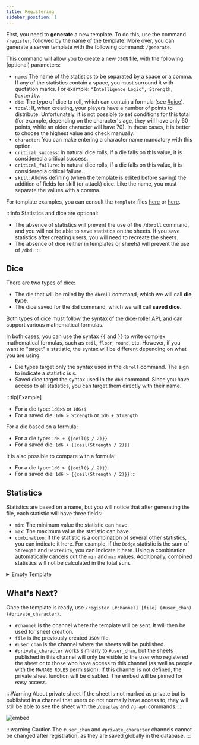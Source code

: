 ```yaml
---
title: Registering
sidebar_position: 1
---
```

First, you need to **generate** a new template. To do this, use the command `/register`, followed by the name of the template. More over, you can generate a server template with the following command: `/generate`.

This command will allow you to create a new `JSON` file, with the following (optional) parameters:
- `name`: The name of the statistics to be separated by a space or a comma. If any of the statistics contain a space, you must surround it with quotation marks. For example: `"Intelligence Logic", Strength, Dexterity`.
- `die`: The type of dice to roll, which can contain a formula (see [#dice](#dice)).
- `total`: If, when creating, your players have a number of points to distribute. Unfortunately, it is not possible to set conditions for this total (for example, depending on the character's age, they will have only 60 points, while an older character will have 70). In these cases, it is better to choose the highest value and check manually.
- `character`: You can make entering a character name mandatory with this option.
- `critical_success`: In natural dice rolls, if a die falls on this value, it is considered a critical success.
- `critical_failure`: In natural dice rolls, if a die falls on this value, it is considered a critical failure.
- `skill`: Allows defining (when the template is edited before saving) the addition of fields for skill (or attack) dice. Like the name, you must separate the values with a comma.

For template examples, you can consult the `template` files [here](https://github.com/Dicelette/discord-dicelette/tree/main/template) or [here](register/template).

:::info
Statistics and dice are optional:
- The absence of statistics will prevent the use of the `/dbroll` command, and you will not be able to save statistics on the sheets. If you save statistics after creating users, you will need to recreate the sheets.
- The absence of dice (either in templates or sheets) will prevent the use of `/dbd`.
:::

## Dice

There are two types of dice:
- The die that will be rolled by the `dbroll` command, which we will call **die type**.
- The dice saved for the `dbd` command, which we will call **saved dice**.

Both types of dice must follow the syntax of the [dice-roller API](https://dice-roller.github.io/documentation/), and can support various mathematical formulas.

In both cases, you can use the syntax `{{` and `}}` to write complex mathematical formulas, such as `ceil`, `floor`, `round`, etc. However, if you want to "target" a statistic, the syntax will be different depending on what you are using:
- Die types target only the syntax used in the `dbroll` command. The sign to indicate a statistic is `$`.
- Saved dice target the syntax used in the `dbd` command. Since you have access to all statistics, you can target them directly with their name.

:::tip[Example]
- For a die type: `1d6>$` or `1d6+$`
- For a saved die: `1d6 > Strength` or `1d6 + Strength`

For a die based on a formula:
- For a die type: `1d6 + {{ceil($ / 2)}}`
- For a saved die: `1d6 + {{ceil(Strength / 2)}}`

It is also possible to compare with a formula:
- For a die type: `1d6 > {{ceil($ / 2)}}`
- For a saved die: `1d6 > {{ceil(Strength / 2)}}`
:::

## Statistics

Statistics are based on a name, but you will notice that after generating the file, each statistic will have three fields:
- `min`: The minimum value the statistic can have.
- `max`: The maximum value the statistic can have.
- `combination`: If the statistic is a combination of several other statistics, you can indicate it here. For example, if the `Dodge` statistic is the sum of `Strength` and `Dexterity`, you can indicate it here. Using a combination automatically cancels out the `min` and `max` values. Additionally, combined statistics will not be calculated in the total sum.

<details>
  <summary>Empty Template</summary>
  ```json
  {
  "charName": false,
  "statistics": {
    "NAME": {
      "min": 1,
	  "max": 20,
	  "combination": ""
    },
	"COMBINATION": {
	  "combination": "NAME*2"
    },
  },
  "diceType": "",
  "critical": {
    "failure": 0,
    "success": 0
  },
  "total": 0,
  "damage": {
    "NAME": ""
  }
}
```
</details> 

## What's Next?

Once the template is ready, use `/register [#channel] [file] (#user_chan) (#private_character)`.
- `#channel` is the channel where the template will be sent. It will then be used for sheet creation.
- `file` is the previously created `JSON` file.
- `#user_chan` is the channel where the sheets will be published.
- `#private_character` works similarly to `#user_chan`, but the sheets published in this channel will only be visible to the user who registered the sheet or to those who have access to this channel (as well as people with the `MANAGE ROLES` permission). If this channel is not defined, the private sheet function will be disabled.
The embed will be pinned for easy access.

:::Warning About private sheet
If the sheet is not marked as private but is published in a channel that users do not normally have access to, they will still be able to see the sheet with the `/display` and `/graph` commands.
:::


![embed](/assets/register/embed_template.png)

:::warning Caution
The `#user_chan` and `#private_character` channels cannot be changed after registration, as they are saved globally in the database.
:::